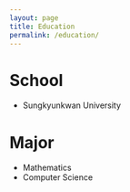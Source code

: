 ```yaml
---
layout: page
title: Education
permalink: /education/
---
```


# School
* Sungkyunkwan University

# Major
* Mathematics
* Computer Science